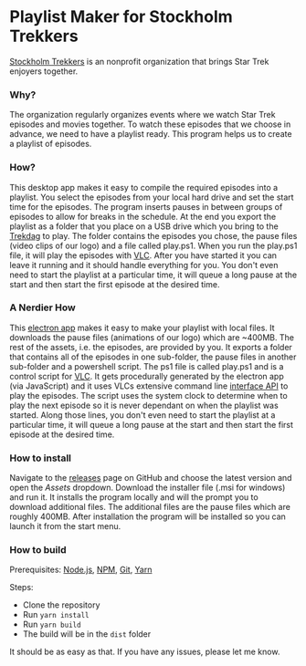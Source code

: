 # Playlist Maker for Stockholm Trekkers
[Stockholm Trekkers](https://www.stockholmtrekkers.se/stockholm-trekkers-english/) is an nonprofit organization that brings Star Trek enjoyers together.

### Why?
The organization regularly organizes events where we watch Star Trek episodes and movies together. To watch these episodes that we choose in advance, we need to have a playlist ready. This program helps us to create a playlist of episodes.

### How?
This desktop app makes it easy to compile the required episodes into a playlist. You select the episodes from your local hard drive and set the start time for the episodes. The program inserts pauses in between groups of episodes to allow for breaks in the schedule. At the end you export the playlist as a folder that you place on a USB drive which you bring to the [Trekdag](https://www.stockholmtrekkers.se/trekdagar/) to play. The folder contains the episodes you chose, the pause files (video clips of our logo) and a file called play.ps1. When you run the play.ps1 file, it will play the episodes with [VLC](https://www.videolan.org/vlc/). After you have started it you can leave it running and it should handle everything for you. You don't even need to start the playlist at a particular time, it will queue a long pause at the start and then start the first episode at the desired time.

### A Nerdier How
This [electron app](https://www.electronjs.org/) makes it easy to make your playlist with local files. It downloads the pause files (animations of our logo) which are ~400MB. The rest of the assets, i.e. the episodes, are provided by you. It exports a folder that contains all of the episodes in one sub-folder, the pause files in another sub-folder and a powershell script. The ps1 file is called play.ps1 and is a control script for [VLC](https://www.videolan.org/vlc/). It gets procedurally generated by the electron app (via JavaScript) and it uses VLCs extensive command line [interface API](https://wiki.videolan.org/VLC_command-line_help/) to play the episodes. The script uses the system clock to determine when to play the next episode so it is never dependant on when the playlist was started. Along those lines, you don't even need to start the playlist at a particular time, it will queue a long pause at the start and then start the first episode at the desired time.

### How to install
Navigate to the [releases](https://github.com/viggoStrom/Stockholm-Trekkers-Playlist-Maker/releases) page on GitHub and choose the latest version and open the *Assets* dropdown. Download the installer file (.msi for windows) and run it. It installs the program locally and will the prompt you to download additional files. The additional files are the pause files which are roughly 400MB. After installation the program will be installed so you can launch it from the start menu.

### How to build
Prerequisites:
[Node.js](https://nodejs.org/en/),
[NPM](https://www.npmjs.com/),
[Git](https://git-scm.com/),
[Yarn](https://yarnpkg.com/)

Steps:
* Clone the repository
* Run `yarn install`
* Run `yarn build`
* The build will be in the `dist` folder

It should be as easy as that. If you have any issues, please let me know.